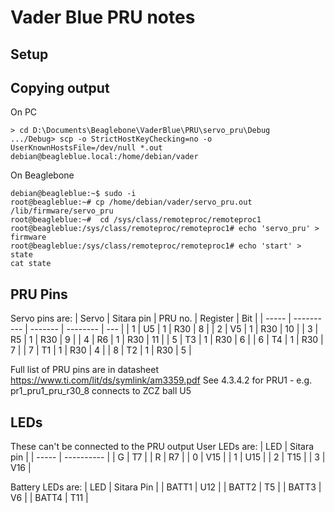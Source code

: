 # Vader Blue PRU notes

## Setup

## Copying output
On PC
~~~
> cd D:\Documents\Beaglebone\VaderBlue\PRU\servo_pru\Debug
.../Debug> scp -o StrictHostKeyChecking=no -o UserKnownHostsFile=/dev/null *.out debian@beagleblue.local:/home/debian/vader
~~~

On Beaglebone
~~~
debian@beagleblue:~$ sudo -i
root@beagleblue:~# cp /home/debian/vader/servo_pru.out /lib/firmware/servo_pru
root@beagleblue:~#  cd /sys/class/remoteproc/remoteproc1
root@beagleblue:/sys/class/remoteproc/remoteproc1# echo 'servo_pru' > firmware
root@beagleblue:/sys/class/remoteproc/remoteproc1# echo 'start' > state
cat state
~~~

## PRU Pins
Servo pins are:
| Servo | Sitara pin | PRU no. | Register | Bit |
| ----- | ---------- | ------- | -------- | --- |
| 1     | U5         | 1       | R30      |  8  |
| 2     | V5         | 1       | R30      | 10  |
| 3     | R5         | 1       | R30      |  9  |
| 4     | R6         | 1       | R30      | 11  |
| 5     | T3         | 1       | R30      |  6  |
| 6     | T4         | 1       | R30      |  7  |
| 7     | T1         | 1       | R30      |  4  |
| 8     | T2         | 1       | R30      |  5  |

Full list of PRU pins are in datasheet https://www.ti.com/lit/ds/symlink/am3359.pdf
See 4.3.4.2 for PRU1 - e.g. pr1_pru1_pru_r30_8 connects to ZCZ ball U5

## LEDs
These can't be connected to the PRU output
User LEDs are:
| LED   | Sitara pin |
| ----- | ---------- |
| G     | T7         |
| R     | R7         |
| 0     | V15        |
| 1     | U15        |
| 2     | T15        |
| 3     | V16        |

Battery LEDs are:
| LED   | Sitara Pin |
| BATT1 | U12        |
| BATT2 | T5         |
| BATT3 | V6         |
| BATT4 | T11        |